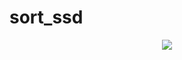 # sort_ssd
<p align="center">
<img src="https://capsule-render.vercel.app/api?type=waving&color=timeGradient&height=300&&section=footer&text={TITLE}&fontSize=90&fontAlign=50&fontAlignY=70&desc={use the sort and ssd algorithm to track objects}&descAlign=50&descSize=30&descAlignY=40&animation=twinkling" />
</p>
